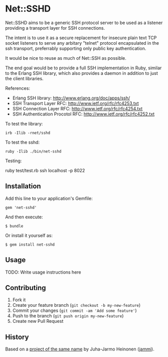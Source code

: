 # Net::SSHD

Net::SSHD aims to be a generic SSH protocol server to be used as a
listener providing a transport layer for SSH connections.

The intent is to use it as a secure replacement for insecure plain text
TCP socket listeners to serve any arbitary "telnet" protocol encapsulated
in the ssh transport, preferrably supporting only public key authentication.

It would be nice to reuse as much of Net::SSH as possible.

The end goal would be to provide a full SSH implementation in Ruby, similar to
the Erlang SSH library, which also provides a daemon in addition to just the
client libraries.

References:
 - Erlang SSH library: http://www.erlang.org/doc/apps/ssh/
 - SSH Transport Layer RFC: http://www.ietf.org/rfc/rfc4253.txt
 - SSH Connection Layer RFC: http://www.ietf.org/rfc/rfc4254.txt
 - SSH Authentication Procotol RFC: http://www.ietf.org/rfc/rfc4252.txt

To test the library:

    irb -Ilib -rnet/sshd

To test the sshd:

    ruby -Ilib ./bin/net-sshd

Testing:

   ruby test/test.rb
   ssh localhost -p 8022

## Installation

Add this line to your application's Gemfile:

    gem 'net-sshd'

And then execute:

    $ bundle

Or install it yourself as:

    $ gem install net-sshd

## Usage

TODO: Write usage instructions here

## Contributing

1. Fork it
2. Create your feature branch (`git checkout -b my-new-feature`)
3. Commit your changes (`git commit -am 'Add some feature'`)
4. Push to the branch (`git push origin my-new-feature`)
5. Create new Pull Request

## History

Based on a [project of the same name](https://github.com/jammi/net-sshd) by Juha-Jarmo Heinonen ([jammi](https://github.com/jammi)).

